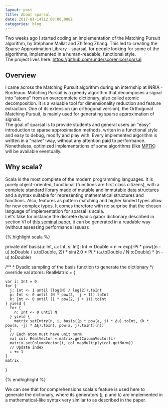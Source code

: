 ```yaml
---
layout: post
title: About sparsal
date: 2017-01-14T12:00:00.000Z
categories: blog
---
```


Two weeks ago I started coding an implementation of the Matching Pursuit algorithm, by Stéphane Mallat and Zhifeng Zhang.
This led to creating the Sparse Approximation Library - sparsal, for people looking for some of the algorithms, 
implemented in a human-readable, functional style.
<br>
The project lives here: https://github.com/underscorenico/sparsal

## Overview 
I came across the Matching Pursuit algorithm during an internship at INRIA - Bordeaux. Matching Pursuit is a greedy algorithm that decomposes a signal into "atoms" from an overcomplete dictionary, also called atomic decomposition. It is a valuable tool for dimensionality reduction and feature extraction. One of its extension (an orthogonal version), the Orthogonal Matching Pursuit, is mainly used for generating sparse approximation of signals.
<br>
The goal of sparsal is to provide students and general users an "easy" introduction to sparse approximation methods, writen in a functional style and easy to debug, modify and play with. Every implemented algorithm is written in a "naive"-way, without any attention paid to performance. Nonetheless, optimized implementations of some algorithms (like [MPTK][mptk]) will be available eventually.

[mptk]: http://mptk.irisa.fr/

## Why scala?
Scala is the most complete of the modern programming languages. It is purely object-oriented, functional (functions are first class citizens), with a complete standard library made of mutable and immutable data structures and a syntax suitable for representing mathematical structures and functions. Also, features as pattern matching and higher kinded types allow for new complex types. It comes therefore with no surprise that the chosen language of implementation for sparsal is scala.
<br>
Let's take for instance the discrete dyadic gabor dictionary described in section VI of [this seminal paper][mp], it can be generated in a readable way (without assessing performance issues):

[mp]: https://www.di.ens.fr/~mallat/papiers/MallatPursuit93.pdf

{% highlight scala %}

  private def basis(u: Int, ω: Int, s: Int): Int => Double =
    n => exp(-Pi * pow((n - u).toDouble / s.toDouble, 2)) * sin(2.0 * Pi * (ω.toDouble / N.toDouble) * (n - u).toDouble)

  /**
    * Dyadic sampling of the basis function to generate the dictionary
    */
  override val atoms: RealMatrix = {

    var i: Int = 0
    for {
      j: Int <- 1 until (log(N) / log(2)).toInt
      p: Int <- 0 until (N * pow(2, -j + 1)).toInt
      k: Int <- 0 until (1 * pow(2, j + 1)).toInt
    } yield {
      for {
        n: Int <- 0 until N
      } yield {
        matrix.setEntry(n, i, basis((p * pow(a, j) * Δu).toInt, (k * pow(a, -j) * Δξ).toInt, pow(a, j).toInt)(n))
      }
      // Each atom must have unit norm
      val col: RealVector = matrix.getColumnVector(i)
      matrix.setColumnVector(i, col.mapMultiply(col.getNorm))
      // Update index
      i += 1
    }
    matrix
  }
  
{% endhighlight %}

We can see that for comprehensions scala's feature is used here to generate the dictionary, where its generators (j, p and k) are implemented in a mathematical-like syntax very similar to as described in the paper.
